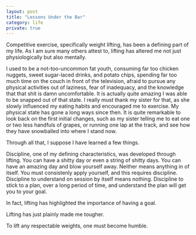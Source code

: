 ```yaml
---
layout: post
title: "Lessons Under the Bar"
category: life
private: true
---
```


Competitive exercise, specifically weight lifting, has been a defining part of
my life. As I am sure many others attest to, lifting has altered me not just
physiologically but also mentally.

I used to be a not-too-uncommon fat youth, consuming far too chicken nuggets,
sweet sugar-laced drinks, and potato chips, spending far too much time on
the couch in front of the television, afraid to pursue any physical activities
out of laziness, fear of inadequacy, and the knowledge that that shit is damn
uncomfortable. It is actually quite amazing I was able to be snapped out of
that state. I really must thank my sister for that, as she slowly influenced
my eating habits and encouraged me to exercise. My physical state has gone
a long ways since then. It is quite remarkable to look back on the first
initial changes, such as my sister telling me to eat one or two less handfuls
of grapes, or running one lap at the track, and see how they have snowballed
into where I stand now.

Through all that, I suppose I have learned a few things.

Discipline, one of my defining characteristics, was developed through lifting.
You can have a shitty day or even a string of shitty days. You can have an
amazing day and blow yourself away. Neither means anything in of itself. You
must consistenly apply yourself, and this requires discipline. Discipline to
understand on session by itself means nothing. Discipline to stick to a plan,
over a long period of time, and understand the plan will get you to your goal.

In fact, lifting has highlighted the importance of having a goal.

Lifting has just plainly made me tougher.

To lift any respectable weights, one must become humble.
